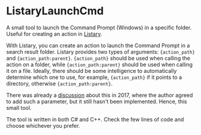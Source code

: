 # ListaryLaunchCmd

A small tool to launch the Command Prompt (Windows) in a specific folder. Useful for creating an action in [Listary](https://www.listary.com/).

With Listary, you can create an action to launch the Command Prompt in a search result folder. Listary provides two types of arguments: `{action_path}` and `{action_path:parent}`. `{action_path}` should be used when calling the action on a folder, while `{action_path:parent}` should be used when calling it on a file. Ideally, there should be some intelligence to automatically determine which one to use, for example, `{action_path}` if it points to a directory, otherwise `{action_path:parent}`.


There was already a [discussion](https://discussion.listary.com/t/path-with-action-variant-of-action-path-and-action-path-parent/3854) about this in 2017, where the author agreed to add such a parameter, but it still hasn't been implemented. Hence, this small tool.

The tool is written in both C# and C++. Check the few lines of code and choose whichever you prefer.